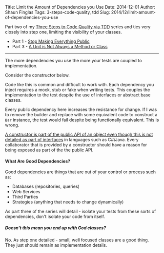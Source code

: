 Title: Limit the Amount of Dependencies you Use
Date: 2014-12-01
Author: Shaun Finglas
Tags: 3-steps-code-quality, tdd
Slug: 2014/12/limit-amount-of-dependencies-you-use

Part two of my [Three Steps to Code Quality via
TDD](https://blog.shaunfinglas.co.uk/2014/12/three-steps-to-code-quality-via-tdd.html)
series and ties very closely into step one, limiting the visibility of
your classes.

-   Part 1 - [Stop Making Everything
    Public](https://blog.shaunfinglas.co.uk/2014/12/stop-making-everything-public.html)
-   Part 3 - [A Unit is Not Always a Method or
    Class](https://blog.shaunfinglas.co.uk/2014/12/a-unit-is-not-always-method-or-class.html)

------------------------------------------------------------------------

The more dependencies you use the more your tests are coupled to
implementation.

Consider the constructor below.

<script src="https://gist.github.com/Finglas/78bf9d35ef691f642d29.js"></script>
Code like this is common and difficult to work with. Each dependency you
inject requires a mock, stub or fake when writing tests. This couples
the implementation to the test despite the use of interfaces or abstract
base classes.

Every public dependency here increases the resistance for change. If I
was to remove the builder and replace with some equivalent code to
construct a `Bar` instance, the test would fail despite being
functionally equivalent. This is wrong.

[A constructor is part of the public API of an object even though this
is not detailed as part of
interfaces](http://blog.ploeh.dk/2011/02/28/Interfacesareaccessmodifiers/)
in languages such as C\#/Java. Every collaborator that is provided by a
constructor should have a reason for being exposed as part of the the
public API.

#### What Are Good Dependencies?

Good dependencies are things that are out of your control or process
such as:

-   Databases (repositories, queries)
-   Web Services
-   Third Parties
-   Strategies (anything that needs to change dynamically)

As part three of the series will detail - isolate your tests from these
sorts of dependencies, don't isolate your code from itself.

##### Doesn't this mean you end up with God classes?

No. As step one detailed - small, well focused classes are a good thing.
They just should remain as implementation details.